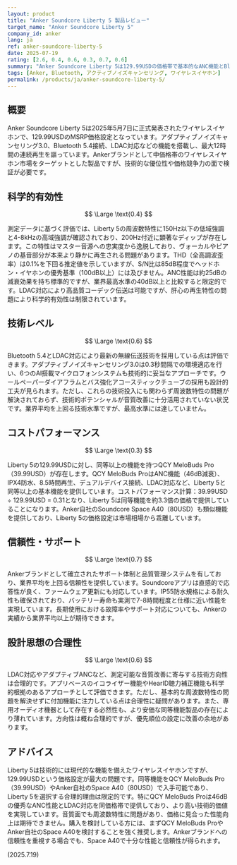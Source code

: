 ```yaml
---
layout: product
title: "Anker Soundcore Liberty 5 製品レビュー"
target_name: "Anker Soundcore Liberty 5"
company_id: anker
lang: ja
ref: anker-soundcore-liberty-5
date: 2025-07-19
rating: [2.6, 0.4, 0.6, 0.3, 0.7, 0.6]
summary: "Anker Soundcore Liberty 5は129.99USDの価格帯で基本的なANC機能とBluetooth接続を提供するワイヤレスイヤホンですが、同等機能を持つより安価な選択肢が存在し、コストパフォーマンス面で課題があります。"
tags: [Anker, Bluetooth, アクティブノイズキャンセリング, ワイヤレスイヤホン]
permalink: /products/ja/anker-soundcore-liberty-5/
---
```

## 概要

Anker Soundcore Liberty 5は2025年5月7日に正式発表されたワイヤレスイヤホンで、129.99USDのMSRP価格設定となっています。アダプティブノイズキャンセリング3.0、Bluetooth 5.4接続、LDAC対応などの機能を搭載し、最大12時間の連続再生を謳っています。Ankerブランドとして中価格帯のワイヤレスイヤホン市場をターゲットとした製品ですが、技術的な優位性や価格競争力の面で検証が必要です。

## 科学的有効性

$$ \Large \text{0.4} $$

測定データに基づく評価では、Liberty 5の周波数特性に150Hz以下の低域強調と4-8kHzの高域強調が確認されており、200Hz付近に顕著なディップが存在します。この特性はマスター音源への忠実度から逸脱しており、ヴォーカルやピアノの基音部分が本来より静かに再生される問題があります。THD（全高調波歪率）は0.1%を下回る推定値を示していますが、S/N比は85dB程度でヘッドホン・イヤホンの優秀基準（100dB以上）には及びません。ANC性能は約25dBの減衰効果を持ち標準的ですが、業界最高水準の40dB以上と比較すると限定的です。LDAC対応により高品質コーデック伝送は可能ですが、肝心の再生特性の問題により科学的有効性は制限されています。

## 技術レベル

$$ \Large \text{0.6} $$

Bluetooth 5.4とLDAC対応により最新の無線伝送技術を採用している点は評価できます。アダプティブノイズキャンセリング3.0は0.3秒間隔での環境適応を行い、6つのAI搭載マイクロフォンシステムも技術的に妥当なアプローチです。ウールペーパーダイアフラムとバス強化アコースティックチューブの採用も設計的工夫が見られます。ただし、これらの技術投入にも関わらず周波数特性の問題が解決されておらず、技術的ポテンシャルが音質改善に十分活用されていない状況です。業界平均を上回る技術水準ですが、最高水準には達していません。

## コストパフォーマンス

$$ \Large \text{0.3} $$

Liberty 5の129.99USDに対し、同等以上の機能を持つQCY MeloBuds Pro（39.99USD）が存在します。QCY MeloBuds ProはANC機能（46dB減衰）、IPX4防水、8.5時間再生、デュアルデバイス接続、LDAC対応など、Liberty 5と同等以上の基本機能を提供しています。コストパフォーマンス計算：39.99USD ÷ 129.99USD = 0.31となり、Liberty 5は同等機能を約3.3倍の価格で提供していることになります。Anker自社のSoundcore Space A40（80USD）も類似機能を提供しており、Liberty 5の価格設定は市場相場から乖離しています。

## 信頼性・サポート

$$ \Large \text{0.7} $$

Ankerブランドとして確立されたサポート体制と品質管理システムを有しており、業界平均を上回る信頼性を提供しています。Soundcoreアプリは直感的で応答性が良く、ファームウェア更新にも対応しています。IP55防水規格による耐久性も確保されており、バッテリー寿命も実測で7-8時間程度と仕様に近い性能を実現しています。長期使用における故障率やサポート対応についても、Ankerの実績から業界平均以上が期待できます。

## 設計思想の合理性

$$ \Large \text{0.6} $$

LDAC対応やアダプティブANCなど、測定可能な音質改善に寄与する技術方向性は合理的です。アプリベースのイコライザー機能やHearID聴力補正機能も科学的根拠のあるアプローチとして評価できます。ただし、基本的な周波数特性の問題を解決せずに付加機能に注力している点は合理性に疑問があります。また、専用オーディオ機器として存在する必然性も、より安価な同等機能製品の存在により薄れています。方向性は概ね合理的ですが、優先順位の設定に改善の余地があります。

## アドバイス

Liberty 5は技術的には現代的な機能を備えたワイヤレスイヤホンですが、129.99USDという価格設定が最大の問題です。同等機能をQCY MeloBuds Pro（39.99USD）やAnker自社のSpace A40（80USD）で入手可能であり、Liberty 5を選択する合理的理由は限定的です。特にQCY MeloBuds Proは46dBの優秀なANC性能とLDAC対応を同価格帯で提供しており、より高い技術的価値を実現しています。音質面でも周波数特性に問題があり、価格に見合った性能向上は期待できません。購入を検討している方には、まずQCY MeloBuds ProやAnker自社のSpace A40を検討することを強く推奨します。Ankerブランドへの信頼性を重視する場合でも、Space A40で十分な性能と信頼性が得られます。

(2025.7.19)